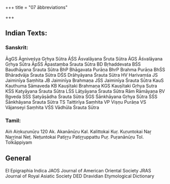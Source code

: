 +++
title = "07 ābbreviations"

+++
## Indian Texts: 
### Sanskrit: 
ĀgGS Āgniveśya Gṛhya Sūtra ĀŚS Āsvalāyana Śruta Sūtra ĀGS Āśvalāyana Gṛhya Sūtra ĀpŚS Āpastaṃba Śrauta Sūtra BD Bṛhaddevata BŚS Baudhāyana Śrauta Sūtra BhP Bhāgavata Purāṇa BhrP Brahma Purāṇa BhŚS Bhāradvāja Śrauta Sūtra DŚS Drāhyāyana Śrauta Sūtra HV Harivaṃśa JS Jaiminīya Saṃhita JB Jaiminīya Brahmaṇa JŚS Jaiminīya Śrauta Sūtra KauS Kauthuma Sāmaveda KB Kauṣītaki Brahmaṇa KGS Kauṣītaki Gṛhya Sutra KŚS Katyāyana Śrauta Sūtra LŚS Lāṭyāyana Śrauta Sūtra Rām Rāmāyaṇa ṚV Ṛgveda SŚS Satyāṣādha Śrauta Sūtra ŚGS Śānkhāyana Gṛhya Sūtra ŚŚS Śānkhāyana Śrauta Sūtra TS Taittirīya Saṃhita VP Viṣṇu Purāṇa VS Vājanseyi Saṃhita VŚS Vādhūla Śrauta Sūtra 
### Tamil: 
Aiṅ Aiṇkuṛunūṛu 120 
Ak. Akanānūṛu Kal. Kalittokai Kuṛ. Kuṛuntokai Naṟ Naṟṟinai Neṭ. Neṭuntokai Patiṟṟu Patiṟṟuppattu Puṛ. Puṛanānūṛu Tol. Tolkāppiyam 

## General 
EI Epigraphia Indica JAOS Journal of American Oriental Society JRAS Journal of Royal Asiatic Society DED Dravidian Etymological Dictionary 
